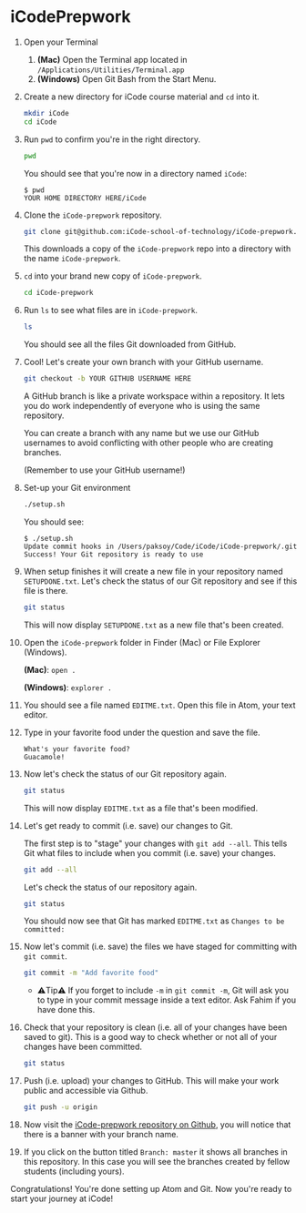 # iCodePrepwork

1. Open your Terminal

    1. **(Mac)** Open the Terminal app located in `/Applications/Utilities/Terminal.app`
    1. **(Windows)** Open Git Bash from the Start Menu.

1. Create a new directory for iCode course material and `cd` into it.

    ```bash
    mkdir iCode
    cd iCode
    ```

1. Run `pwd` to confirm you're in the right directory.

    ```bash
    pwd
    ```

    You should see that you're now in a directory named `iCode`:

    ```
    $ pwd
    YOUR HOME DIRECTORY HERE/iCode
    ```


1. Clone the `iCode-prepwork` repository.

    ```bash
    git clone git@github.com:iCode-school-of-technology/iCode-prepwork.git
    ```

    This downloads a copy of the `iCode-prepwork` repo into a directory with the
    name `iCode-prepwork`.



1. `cd` into your brand new copy of `iCode-prepwork`.

    ```bash
    cd iCode-prepwork
    ```

1. Run `ls` to see what files are in `iCode-prepwork`.

    ```bash
    ls
    ```

    You should see all the files Git downloaded from GitHub.

1. Cool! Let's create your own branch with your GitHub username.

    ```bash
    git checkout -b YOUR GITHUB USERNAME HERE
    ```

    A GitHub branch is like a private workspace within a repository. It lets
    you do work independently of everyone who is using the same repository.

    You can create a branch with any name but we use our GitHub usernames to
    avoid conflicting with other people who are creating branches.

    (Remember to use your GitHub username!)

1. Set-up your Git environment

    ```bash
    ./setup.sh
    ```

    You should see:

    ```
    $ ./setup.sh
    Update commit hooks in /Users/paksoy/Code/iCode/iCode-prepwork/.git
    Success! Your Git repository is ready to use
    ```

1. When setup finishes it will create a new file in your repository named
`SETUPDONE.txt`. Let's check the status of our Git repository and see if
this file is there.

    ```bash
    git status
    ```

    This will now display `SETUPDONE.txt` as a new file that's been created.

1. Open the `iCode-prepwork` folder in Finder (Mac) or File Explorer (Windows).

    **(Mac)**: `open .`

    **(Windows)**: `explorer .`

1. You should see a file named `EDITME.txt`. Open this file in Atom, your text editor.
1. Type in your favorite food under the question and save the file.

    ```
    What's your favorite food?
    Guacamole!
    ```

1. Now let's check the status of our Git repository again.

    ```bash
    git status
    ```

    This will now display `EDITME.txt` as a file that's been modified.


1. Let's get ready to commit (i.e. save) our changes to Git.

    The first step is to "stage" your changes with `git add --all`. This tells
    Git what files to include when you commit (i.e. save) your changes.

    ```bash
    git add --all
    ```

    Let's check the status of our repository again.

    ```bash
    git status
    ```

    You should now see that Git has marked `EDITME.txt` as
    `Changes to be committed:`


1. Now let's commit (i.e. save) the files we have staged for committing with
`git commit`.

    ```bash
    git commit -m "Add favorite food"
    ```


    - ⚠️Tip⚠️ If you forget to include `-m` in `git commit -m`, Git will ask you to type
    in your commit message inside a text editor. Ask Fahim if you have done this.


1. Check that your repository is clean (i.e. all of your changes have been saved
to git). This is a good way to check whether or not all of your changes have
been committed.

    ```bash
    git status
    ```


1. Push (i.e. upload) your changes to GitHub. This will make your work public
and accessible via Github.


    ```bash
    git push -u origin
    ```


1. Now visit the
[iCode-prepwork repository on Github](https://github.com/iCode-Network/iCodePrepwork),
you will notice that there is a banner with your branch name.


1. If you click on the button titled `Branch: master` it shows all branches in
this repository. In this case you will see the branches created by fellow
students (including yours).


Congratulations! You're done setting up Atom and Git. Now you're ready to start your journey at iCode!
